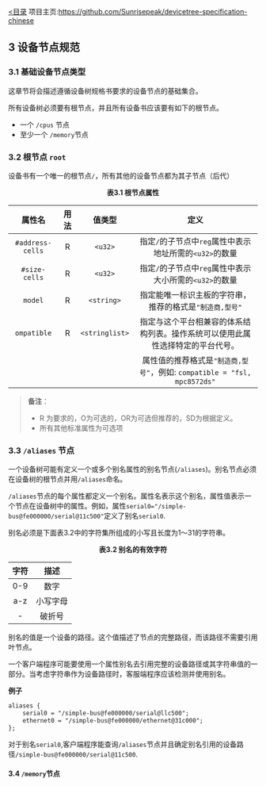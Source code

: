 [<目录](../README.md)	项目主页:https://github.com/Sunrisepeak/devicetree-specification-chinese

## 3 设备节点规范

### 3.1 基础设备节点类型

这章节将会描述遵循设备树规格书要求的设备节点的基础集合。

所有设备树必须要有根节点，并且所有设备书应该要有如下的根节点。

- 一个 `/cpus` 节点
- 至少一个 `/memory`节点

### 3.2 根节点 `root`

设备书有一个唯一的根节点`/`，所有其他的设备节点都为其子节点（后代）

<p align = "center"><b>表3.1 根节点属性</b></p>

|      属性名      | 用法 |     值类型     |                             定义                             |
| :--------------: | :--: | :------------: | :----------------------------------------------------------: |
| `#address-cells` |  R   |    `<u32>`     |   指定`/`的子节点中`reg`属性中表示地址所需的`<u32>`的数量    |
|  `#size-cells`   |  R   |    `<u32>`     |   指定`/`的子节点中`reg`属性中表示大小所需的`<u32>`的数量    |
|     `model`      |  R   |   `<string>`   |   指定能唯一标识主板的字符串，推荐的格式是`"制造商,型号"`    |
|   `ompatible`    |  R   | `<stringlist>` | 指定与这个平台相兼容的体系结构列表。操作系统可以使用此属性选择特定的平台代号。 |
|                  |      |                | 属性值的推荐格式是`"制造商,型号"`，例如: `compatible = "fsl, mpc8572ds"` |

> **备注**：
>
> - R 为要求的，O为可选的，OR为可选但推荐的，SD为根据定义。
> - 所有其他标准属性为可选项



### 3.3 `/aliases` 节点

一个设备树可能有定义一个或多个别名属性的别名节点(`/aliases`)。别名节点必须在设备树的根节点并用`/aliases`命名。

`/aliases`节点的每个属性都定义一个别名。属性名表示这个别名，属性值表示一个节点在设备树中的属性。例如，属性`serial0="/simple-bus@fe000000/serial@11c500"`定义了别名`serial0`.

别名必须是下面表3.2中的字符集所组成的小写且长度为1～31的字符串。

<p align = "center"><b>表3.2 别名的有效字符</b></p>

| 字符 |   描述   |
| :--: | :------: |
| 0-9  |   数字   |
| a-z  | 小写字母 |
|  -   |  破折号  |



别名的值是一个设备的路径。这个值描述了节点的完整路径，而该路径不需要引用叶节点。

一个客户端程序可能要使用一个属性别名去引用完整的设备路径或其字符串值的一部分。当考虑字符串作为设备路径时，客服端程序应该检测并使用别名。

**例子**

```dtd
aliases {
    serial0 = "/simple-bus@fe000000/serial@llc500";
    ethernet0 = "/simple-bus@fe000000/ethernet@31c000";
};
```

对于别名`serial0`,客户端程序能查询`/aliases`节点并且确定别名引用的设备路径`/simple-bus@fe000000/serial@11c500`.



#### 3.4 `/memory`节点



